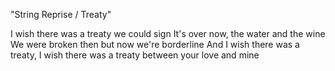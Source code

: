 "String Reprise / Treaty"

I wish there was a treaty we could sign
It's over now, the water and the wine
We were broken then but now we're borderline
And I wish there was a treaty, I wish there was a treaty between your love and mine
